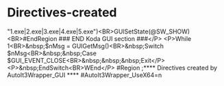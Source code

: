 # Directives-created
"1.exe|2.exe|3.exe|4.exe|5.exe")&lt;BR>GUISetState(@SW_SHOW)&lt;BR>#EndRegion ### END Koda GUI section ###&lt;/P> &lt;P>While 1&lt;BR>&amp;nbsp;$nMsg = GUIGetMsg()&lt;BR>&amp;nbsp;Switch $nMsg&lt;BR>&amp;nbsp;&amp;nbsp;Case $GUI_EVENT_CLOSE&lt;BR>&amp;nbsp;&amp;nbsp;&amp;nbsp;Exit&lt;/P> &lt;P>&amp;nbsp;EndSwitch&lt;BR>WEnd&lt;/P> #Region ;**** Directives created by AutoIt3Wrapper_GUI **** #AutoIt3Wrapper_UseX64=n
